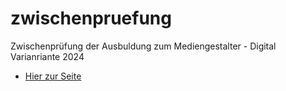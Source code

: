 # zwischenpruefung
 Zwischenprüfung der Ausbuldung zum Mediengestalter - Digital Varianriante 2024

 
+ [Hier zur Seite](https://kriskaps.github.io/zwischenpruefung/teilaufgabe_b/index.html)
